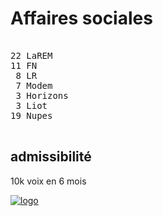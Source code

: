 Affaires sociales
=================


<pre class="composition">

22 LaREM
11 FN
 8 LR
 7 Modem
 3 Horizons
 3 Liot
19 Nupes

</pre>


admissibilité
-------------

10k voix en 6 mois


[![logo][logo]][officiel]



[logo]: https://www.assemblee-nationale.fr/var/ezflow_site/storage/images/3/6/0/0/4590063-1-fre-FR/PICTO_AFF_SOCIALES_300x300.png
[officiel]: https://www.assemblee-nationale.fr/dyn/16/organes/commissions-permanentes/affaires-sociales/composition
